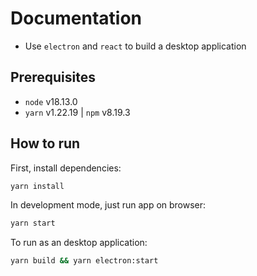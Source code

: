 # Documentation

- Use `electron` and `react` to build a desktop application

## Prerequisites

- `node` v18.13.0
- `yarn` v1.22.19 | `npm` v8.19.3

## How to run

First, install dependencies:

```bash
yarn install
```

In development mode, just run app on browser:

```bash
yarn start
```

To run as an desktop application:

```bash
yarn build && yarn electron:start
```
